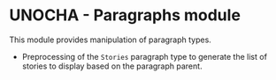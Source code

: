 UNOCHA - Paragraphs module
==========================

This module provides manipulation of paragraph types.

- Preprocessing of the `Stories` paragraph type to generate the list of stories to display based on the paragraph parent.
